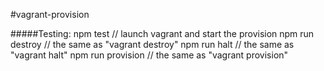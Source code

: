#vagrant-provision



#####Testing:
    npm test            // launch vagrant and start the provision
    npm run destroy     // the same as "vagrant destroy"
    npm run halt        // the same as "vagrant halt"
    npm run provision   // the same as "vagrant provision" 